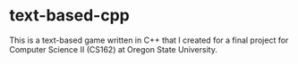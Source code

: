 # text-based-cpp
This is a text-based game written in C++ that I created for a final project for Computer Science II (CS162) at Oregon State University.
